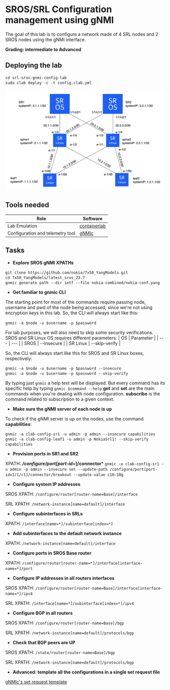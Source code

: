 # SROS/SRL Configuration management using gNMI

The goal of this lab is to configure a network made of 4 SRL nodes and 2 SROS nodes using the gNMI interface.

**Grading: intermediate to Advanced**

## Deploying the lab

```shell
cd srl-sros-gnmi-config-lab
sudo clab deploy -c -t config.clab.yml
```

![topo](./topology.png)

## Tools needed  

| Role | Software |
| --- | --- |
| Lab Emulation | [containerlab](https://containerlab.dev/) |
| Configuration and telemetry tool | [gNMIc](https://gnmic.openconfig.net/) |

## Tasks

* **Explore SROS gNMI XPATHs**

```shell
git clone https://github.com/nokia/7x50_YangModels.git
cd 7x50_YangModels/latest_sros_23.7
gnmic generate path --dir ietf --file nokia-combined/nokia-conf.yang
```

* **Get familiar to gnmic CLI**

The starting point for most of the commands require passing node, username and pwd of the node being accessed, since we're not using encryption keys in this lab.
So, the CLI will always start like this:

`gnmic -a $node -u $username -p $password`

For lab purposes, we will also need to skip some security verifications. SROS and SR Linux OS requires different parameters:
| OS | Parameter |
| --- | --- |
| SROS | --insecure |
| SR Linux | --skip-verify |

So, the CLI will always start like this for SROS and SR Linux boxes, respectively:
```
gnmic -a $node -u $username -p $password --insecure
gnmic -a $node -u $username -p $password --skip-verify
```
By typing just `gnmic` a help text will be displayed.
But every command has its specific help by typing `gnmic $command --help`
**get** and **set** are the main commands when you're dealing with node configuration.
**subscribe** is the command related to subscription to a given context.


* **Make sure the gNMI server of each node is up**

To check if the gNMI server is up on the nodes, use the command **capabilities**:
```
gnmic -a clab-config-sr1 -u admin -p admin --insecure capabilities
gnmic -a clab-config-leaf1 -u admin -p NokiaSrl1! --skip-verify capabilities
```

* **Provision ports in SR1 and SR2**

XPATH: ***/configure/port[port-id=*]/connector***
`gnmic -a clab-config-sr1 -u admin -p admin --insecure set --update-path /configure/port[port-id=1/1/c1]/connector/breakout --update-value c10-10g`

* **Configure system IP addresses**

SROS XPATH: `/configure/router[router-name=Base]/interface`

SRL XPATH:  `/network-instance[name=default]/interface`

* **Configure subinterfaces in SRLs**

XPATH: `/interface[name=*]/subinterface[index=*]`

* **Add subinterfaces to the default network instance**

XPATH: `/network-instance[name=default]/interface`

* **Configure ports in SROS Base router**

XPATH: `/configure/router[router-name=*]/interface[interface-name=*]/port`

* **Configure IP addresses in all routers interfaces**

SROS XPATH: `/configure/router[router-name=Base]/interface[interface-name=*]/ipv4`

SRL  XPATH: `/interface[name=*]/subinterface[index=*]/ipv4`

* **Configure BGP in all routers**

SROS XPATH: `/configure/router[router-name=Base]/bgp`

SRL  XPATH: `/network-instance[name=default]/protocols/bgp`

* **Check that BGP peers are UP**

SROS XPATH: `/state/router[router-name=Base]/bgp`

SRL  XPATH: `/network-instance[name=default]/protocols/bgp`

* **Advanced: template all the configurations in a single set request file**

[gNMIc's set request template](https://gnmic.openconfig.net/cmd/set/#template-format)
